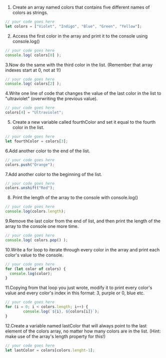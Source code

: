 1. Create an array named colors that contains five different names of colors as strings.

```js
// your code goes here
let colors = ["Violet", "Indigo", "Blue", "Green", "Yellow"];

```

2. Access the first color in the array and print it to the console using console.log()

```js
// your code goes here
console.log( colors[0] );

```

3.Now do the same with the third color in the list. (Remember that array indexes start at 0, not at 1!)

```js
// your code goes here
console.log( colors[2] );

```

4.Write one line of code that changes the value of the last color in the list to "ultraviolet" (overwriting the previous value).

```js
// your code goes here
colors[4] = "Ultraviolet";

```

5. Create a new variable called fourthColor and set it equal to the fourth color in the list.

```js
// your code goes here
let fourthColor = colors[3];
```

6.Add another color to the end of the list.

```js
// your code goes here
colors.push("Orange");

```

7.Add another color to the beginning of the list.

```js
// your code goes here
colors.unshift("Red");
```

8. Print the length of the array to the console with console.log()

```js
// your code goes here
console.log(colors.length);

```

9.Remove the last color from the end of list, and then print the length of the array to the console one more time.

```js
// your code goes here
console.log( colors.pop() );
```

10.Write a for loop to iterate through every color in the array and print each color's value to the console.

```js
// your code goes here
for (let color of colors) {
  console.log(color);
}

```

11.Copying from that loop you just wrote, modify it to print every color's value and every color's index in this format: 3, purple or 0, blue etc.

```js
// your code goes here
for (i = 0; i < colors.length; i++) {
        console.log(`${i}, ${colors[i]}`);
}

```

12.Create a variable named lastColor that will always point to the last element of the colors array, no matter how many colors are in the list. (Hint: make use of the array's length property for this!)

```js
// your code goes here
let lastColor = colors[colors.lenght-1];

```